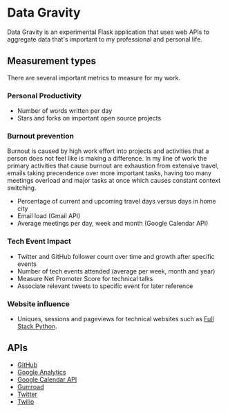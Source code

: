 # Data Gravity
Data Gravity is an experimental Flask application that uses web APIs to
aggregate data that's important to my professional and personal life.


## Measurement types
There are several important metrics to measure for my work. 

### Personal Productivity
* Number of words written per day
* Stars and forks on important open source projects

### Burnout prevention
Burnout is caused by high work effort into projects and activities that a
person does not feel like is making a difference. In my line of work the
primary activities that cause burnout are exhaustion from extensive travel,
emails taking precendence over more important tasks, having too many
meetings overload and major tasks at once which causes constant context 
switching.

* Percentage of current and upcoming travel days versus days in home city
* Email load (Gmail API)
* Average meetings per day, week and month (Google Calendar API)


### Tech Event Impact
* Twitter and GitHub follower count over time and growth after specific events
* Number of tech events attended (average per week, month and year)
* Measure Net Promoter Score for technical talks
* Associate relevant tweets to specific event for later reference

### Website influence
* Uniques, sessions and pageviews for technical websites such as 
  [Full Stack Python](http://www.fullstackpython.com/).


## APIs
* [GitHub](https://developer.github.com/v3/)
* [Google Analytics](https://developers.google.com/analytics/)
* [Google Calendar API](https://developers.google.com/google-apps/calendar/)
* [Gumroad](https://gumroad.com/api)
* [Twitter](https://dev.twitter.com/)
* [Twilio](https://www.twilio.com/)



